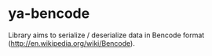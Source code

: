 ya-bencode
=======

Library aims to serialize / deserialize data in Bencode format (http://en.wikipedia.org/wiki/Bencode).
